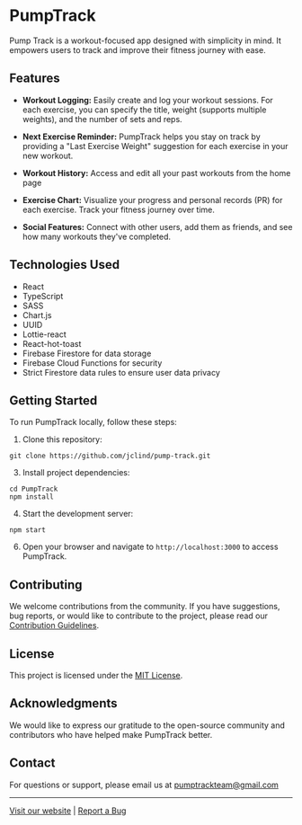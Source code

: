 # PumpTrack

Pump Track is a workout-focused app designed with simplicity in mind. It empowers users to track and improve their fitness journey with ease.

## Features

- **Workout Logging:** Easily create and log your workout sessions. For each exercise, you can specify the title, weight (supports multiple weights), and the number of sets and reps.

- **Next Exercise Reminder:** PumpTrack helps you stay on track by providing a "Last Exercise Weight" suggestion for each exercise in your new workout.

- **Workout History:** Access and edit all your past workouts from the home page

- **Exercise Chart:** Visualize your progress and personal records (PR) for each exercise. Track your fitness journey over time.

- **Social Features:** Connect with other users, add them as friends, and see how many workouts they've completed.

## Technologies Used

- React
- TypeScript
- SASS
- Chart.js
- UUID
- Lottie-react
- React-hot-toast
- Firebase Firestore for data storage
- Firebase Cloud Functions for security
- Strict Firestore data rules to ensure user data privacy

## Getting Started

To run PumpTrack locally, follow these steps:

1. Clone this repository:
```
git clone https://github.com/jclind/pump-track.git
```
3. Install project dependencies:
```
cd PumpTrack    
npm install
```
4. Start the development server:
```
npm start
```
6. Open your browser and navigate to `http://localhost:3000` to access PumpTrack.

## Contributing

We welcome contributions from the community. If you have suggestions, bug reports, or would like to contribute to the project, please read our [Contribution Guidelines](CONTRIBUTING.md).

## License

This project is licensed under the [MIT License](LICENSE).

## Acknowledgments

We would like to express our gratitude to the open-source community and contributors who have helped make PumpTrack better.

## Contact

For questions or support, please email us at pumptrackteam@gmail.com

---

[Visit our website](https://pumptrack.netlify.app/) | [Report a Bug](https://github.com/jclind/pump-track/issues)
    
